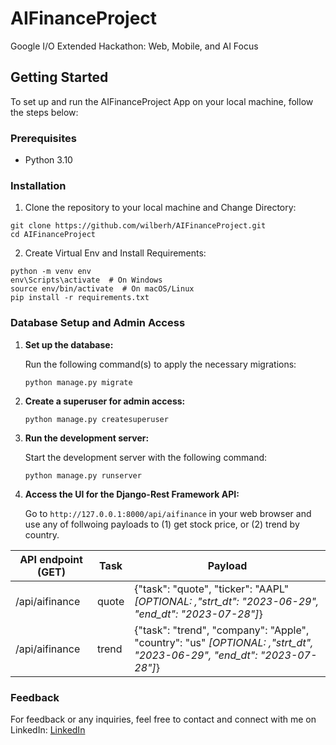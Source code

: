 # AIFinanceProject
Google I/O Extended Hackathon: Web, Mobile, and AI Focus


## Getting Started

To set up and run the AIFinanceProject App on your local machine, follow the steps below:

### Prerequisites

- Python 3.10

### Installation

1. Clone the repository to your local machine and Change Directory:

```
git clone https://github.com/wilberh/AIFinanceProject.git
cd AIFinanceProject
```
2. Create Virtual Env and Install Requirements:

```
python -m venv env
env\Scripts\activate  # On Windows
source env/bin/activate  # On macOS/Linux
pip install -r requirements.txt
```

### Database Setup and Admin Access

1. **Set up the database:**

   Run the following command(s) to apply the necessary migrations:

   ```
   python manage.py migrate
   ```

2. **Create a superuser for admin access:**

   ```
   python manage.py createsuperuser
   ```

3. **Run the development server:**

   Start the development server with the following command:

   ```
   python manage.py runserver
   ```

4. **Access the UI for the Django-Rest Framework API:**

   Go to `http://127.0.0.1:8000/api/aifinance` in your web browser and use any of follwoing payloads to 
   (1) get stock price, or (2) trend by country.

| API endpoint (GET)  |    Task       |    Payload    |
| -------------       | ------------- | ------------- |
| /api/aifinance      |    quote      | {"task": "quote", "ticker": "AAPL" *[OPTIONAL: ,"strt_dt": "2023-06-29", "end_dt": "2023-07-28"]*}             |
| /api/aifinance      |    trend      | {"task": "trend", "company": "Apple", "country": "us" *[OPTIONAL: ,"strt_dt", "2023-06-29", "end_dt": "2023-07-28"]*}  |

### Feedback
For feedback or any inquiries, feel free to contact and connect with me on LinkedIn:
[LinkedIn](https://www.linkedin.com/in/wilberhdez26/)

